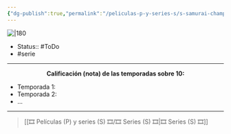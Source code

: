 ```yaml
---
{"dg-publish":true,"permalink":"/peliculas-p-y-series-s/s-samurai-champloo/"}
---
```



![|180](https://m.media-amazon.com/images/M/MV5BMzg1NmFlMzctYmVkNC00Y2M4LTgyOGQtNjkyYWFkZDQ4MGJjXkEyXkFqcGdeQXVyNjAwNDUxODI@._V1_SX300.jpg)

- Status:: #ToDo 
- #serie

---

**<center>Calificación (nota) de las temporadas sobre 10:</center>**

- Temporada 1: 
- Temporada 2: 
- ...

---

> [[🎞️ Películas (P) y series (S) 🎞️/🎞️ Series (S) 🎞️\|🎞️ Series (S) 🎞️]]